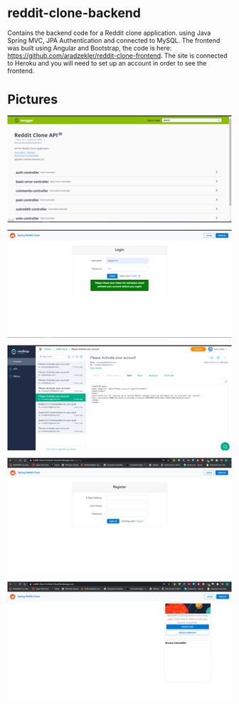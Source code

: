 # reddit-clone-backend
Contains the backend code for a Reddit clone application. using Java Spring MVC, JPA Authentication and connected to MySQL.
The frontend was built using Angular and Bootstrap, the code is here: https://github.com/aradzekler/reddit-clone-frontend.
The site is connected to Heroku and you will need to set up an account in order to see the frontend.


# Pictures

![picture1](/presentation/Untitled111.png)

![picture1](/presentation/Untitled1.png)

![picture1](/presentation/Untitled2.png)

![picture1](/presentation/Untitled3.png)

![picture1](/presentation/Untitled4.png)


